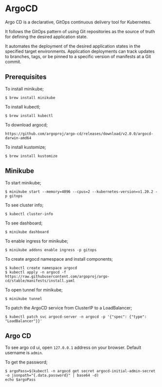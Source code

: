 # ArgoCD
Argo CD is a declarative, GitOps continuous delivery tool for Kubernetes.

It follows the GitOps pattern of using Git repositories as the source of truth for defining the desired application state.

It automates the deployment of the desired application states in the specified target environments. Application deployments can track updates to branches, tags, or be pinned to a specific version of manifests at a Git commit.

## Prerequisites


To install minikube;
```
$ brew install minikube
```

To install kubectl;
```
$ brew install kubectl
```

To download argocd;
```
https://github.com/argoproj/argo-cd/releases/download/v2.0.0/argocd-darwin-amd64
```

To install kustomize;
```
$ brew install kustomize
```

## Minikube
To start minikube;
```
$ minikube start --memory=4096 --cpus=2 --kubernetes-version=v1.20.2 -p gitops
```

To see cluster info;
```
$ kubectl cluster-info
```

To see dashboard;
```
$ minikube dashboard
```

To enable ingress for minikube;
```
$ minikube addons enable ingress -p gitops
```

To create argocd namespace and install components;
```
$ kubectl create namespace argocd
$ kubectl apply -n argocd -f https://raw.githubusercontent.com/argoproj/argo-cd/stable/manifests/install.yaml
```

To open tunnel for minikube;
```
$ minikube tunnel
```

To patch the ArgoCD service from ClusterIP to a LoadBalancer;
```
$ kubectl patch svc argocd-server -n argocd -p '{"spec": {"type": "LoadBalancer"}}'
```


## Argo CD

To see argo cd ui, open `127.0.0.1` address on your browser.
Default username is `admin`.

To get the password;
```
$ argoPass=$(kubectl -n argocd get secret argocd-initial-admin-secret -o jsonpath="{.data.password}" | base64 -d)
echo $argoPass
```